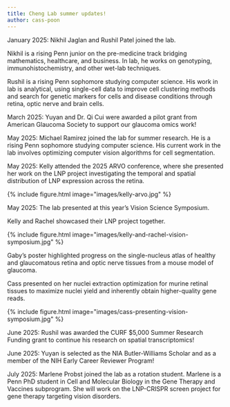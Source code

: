 ```yaml
---
title: Cheng Lab summer updates!
author: cass-poon
---
```


January 2025: Nikhil Jaglan and Rushil Patel joined the lab.  

Nikhil is a rising Penn junior on the pre-medicine track bridging mathematics, healthcare, and business. In lab, he works on genotyping, immunohistochemistry, and other wet-lab techniques.

Rushil is a rising Penn sophomore studying computer science. His work in lab is analytical, using single-cell data to improve cell clustering methods and search for genetic markers for cells and disease conditions through retina, optic nerve and brain cells.

March 2025: Yuyan and Dr. Qi Cui were awarded a pilot grant from American Glaucoma Society to support our glaucoma omics work!

May 2025: Michael Ramirez joined the lab for summer research. He is a rising Penn sophomore studying computer science. His current work in the lab involves optimizing computer vision algorithms for cell segmentation. 

May 2025: Kelly attended the 2025 ARVO conference, where she presented her work on the LNP project investigating the temporal and spatial distribution of LNP expression across the retina.

{%
    include figure.html 
    image="images/kelly-arvo.jpg"
%}

May 2025: The lab presented at this year’s Vision Science Symposium.  

Kelly and Rachel showcased their LNP project together.

{%
    include figure.html 
    image="images/kelly-and-rachel-vision-symposium.jpg"
%}

Gaby’s poster highlighted progress on the single-nucleus atlas of healthy and glaucomatous retina and optic nerve tissues from a mouse model of glaucoma.

Cass presented on her nuclei extraction optimization for murine retinal tissues to maximize nuclei yield and inherently obtain higher-quality gene reads.

{%
    include figure.html 
    image="images/cass-presenting-vision-symposium.jpg"
%} 

June 2025: Rushil was awarded the CURF $5,000 Summer Research Funding grant to continue his research on spatial transcriptomics! 

June 2025: Yuyan is selected as the NIA Butler-Williams Scholar and as a member of the NIH Early Career Reviewer Program! 

July 2025: Marlene Probst joined the lab as a rotation student. Marlene is a Penn PhD student in Cell and Molecular Biology in the Gene Therapy and Vaccines subprogram. She will work on the LNP-CRISPR screen project for gene therapy targeting vision disorders. 